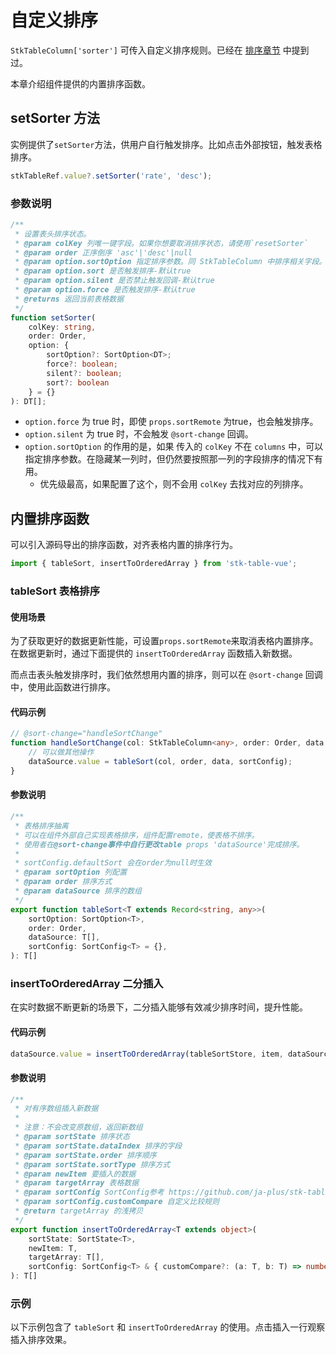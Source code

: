 # 自定义排序

`StkTableColumn['sorter']` 可传入自定义排序规则。已经在 [排序章节](/main/table/basic/sort#自定义排序) 中提到过。

本章介绍组件提供的内置排序函数。

## setSorter 方法
实例提供了`setSorter`方法，供用户自行触发排序。比如点击外部按钮，触发表格排序。

```ts
stkTableRef.value?.setSorter('rate', 'desc');
```
<demo vue="advanced/custom-sort/CustomSort/index.vue"></demo>

### 参数说明

```ts
/**
 * 设置表头排序状态。
 * @param colKey 列唯一键字段。如果你想要取消排序状态，请使用`resetSorter`
 * @param order 正序倒序 'asc'|'desc'|null
 * @param option.sortOption 指定排序参数。同 StkTableColumn 中排序相关字段。建议从columns中find得到。
 * @param option.sort 是否触发排序-默认true
 * @param option.silent 是否禁止触发回调-默认true
 * @param option.force 是否触发排序-默认true
 * @returns 返回当前表格数据
 */
function setSorter(
    colKey: string, 
    order: Order,
    option: { 
        sortOption?: SortOption<DT>; 
        force?: boolean; 
        silent?: boolean; 
        sort?: boolean 
    } = {}
): DT[];
```

* `option.force` 为 true 时，即使 `props.sortRemote` 为true，也会触发排序。
* `option.silent` 为 true 时，不会触发 `@sort-change` 回调。
* `option.sortOption` 的作用的是，如果 传入的 `colKey` 不在 `columns` 中，可以指定排序参数。在隐藏某一列时，但仍然要按照那一列的字段排序的情况下有用。
    - 优先级最高，如果配置了这个，则不会用 `colKey` 去找对应的列排序。

## 内置排序函数
可以引入源码导出的排序函数，对齐表格内置的排序行为。
```ts
import { tableSort, insertToOrderedArray } from 'stk-table-vue';
```
### tableSort 表格排序
#### 使用场景
为了获取更好的数据更新性能，可设置`props.sortRemote`来取消表格内置排序。在数据更新时，通过下面提供的 `insertToOrderedArray` 函数插入新数据。

而点击表头触发排序时，我们依然想用内置的排序，则可以在 `@sort-change` 回调中，使用此函数进行排序。

#### 代码示例
```ts
// @sort-change="handleSortChange"
function handleSortChange(col: StkTableColumn<any>, order: Order, data: any[], sortConfig: SortConfig<any>) {
    // 可以做其他操作
    dataSource.value = tableSort(col, order, data, sortConfig);
}
```

#### 参数说明
```ts
/**
 * 表格排序抽离
 * 可以在组件外部自己实现表格排序，组件配置remote，使表格不排序。
 * 使用者在@sort-change事件中自行更改table props 'dataSource'完成排序。
 *
 * sortConfig.defaultSort 会在order为null时生效
 * @param sortOption 列配置
 * @param order 排序方式
 * @param dataSource 排序的数组
 */
export function tableSort<T extends Record<string, any>>(
    sortOption: SortOption<T>,
    order: Order,
    dataSource: T[],
    sortConfig: SortConfig<T> = {},
): T[] 
```

### insertToOrderedArray 二分插入
在实时数据不断更新的场景下，二分插入能够有效减少排序时间，提升性能。
#### 代码示例
```ts
dataSource.value = insertToOrderedArray(tableSortStore, item, dataSource.value);
```
#### 参数说明
```ts
/**
 * 对有序数组插入新数据
 *
 * 注意：不会改变原数组，返回新数组
 * @param sortState 排序状态
 * @param sortState.dataIndex 排序的字段
 * @param sortState.order 排序顺序
 * @param sortState.sortType 排序方式
 * @param newItem 要插入的数据
 * @param targetArray 表格数据
 * @param sortConfig SortConfig参考 https://github.com/ja-plus/stk-table-vue/blob/master/src/StkTable/types/index.ts
 * @param sortConfig.customCompare 自定义比较规则
 * @return targetArray 的浅拷贝
 */
export function insertToOrderedArray<T extends object>(
    sortState: SortState<T>,
    newItem: T,
    targetArray: T[],
    sortConfig: SortConfig<T> & { customCompare?: (a: T, b: T) => number } = {}
): T[] 

```

### 示例
以下示例包含了 `tableSort` 和 `insertToOrderedArray` 的使用。点击插入一行观察插入排序效果。

<demo vue="advanced/custom-sort/InsertSort.vue"></demo>

